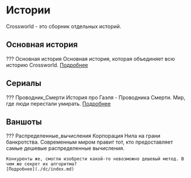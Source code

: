 # Истории
Crossworld - это сборник отдельных историй. 

## Основная история
??? Основная история
    Основная история, которая объединяет всю историю Crossworld.
    [Подробнее](./main/index.md)

## Сериалы
??? Проводник_Смерти
    История про Гаэля - Проводника Смерти. Мир, где люди перестали умирать.
    [Подробнее](./dg/index.md)

## Ваншоты
??? Распределенные_вычисления
    Корпорация Нила на грани банкротства. Современным миром правит тот, кто предоставляет самые дешевые распределенные вычисления. 

    Конкуренты же, смогли изобрести какой-то невозможно дешевый метод. В чем же секрет их алгоритма?
    [Подробнее](./dc/index.md)